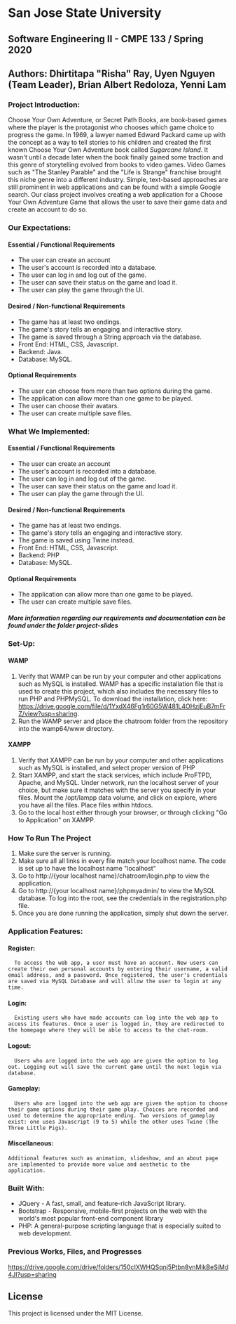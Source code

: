 # San Jose State University
## Software Engineering II - CMPE 133 / Spring 2020
## Authors: Dhirtitapa "Risha" Ray, Uyen Nguyen (Team Leader), Brian Albert Redoloza, Yenni Lam 

### Project Introduction:
Choose Your Own Adventure, or Secret Path Books, are book-based games where the player is the protagonist who chooses which game choice to progress the game. In 1969, a lawyer named Edward Packard came up with the concept as a way to tell stories to his children and created the first known Choose Your Own Adventure book called *Sugarcane Island*. It wasn't until a decade later when the book finally gained some traction and this genre of storytelling evolved from books to video games. Video Games such as "The Stanley Parable" and the "Life is Strange" franchise brought this niche genre into a different industry. Simple, text-based approaches are still prominent in web applications and can be found with a simple Google search. Our class project involves creating a web application for a Choose Your Own Adventure Game that allows the user to save their game data and create an account to do so.

### Our Expectations: 
#### Essential / Functional Requirements
* The user can create an account
* The user's account is recorded into a database. 
* The user can log in and log out of the game. 
* The user can save their status on the game and load it. 
* The user can play the game through the UI. 
#### Desired / Non-functional Requirements
* The game has at least two endings. 
* The game's story tells an engaging and interactive story. 
* The game is saved through a String approach via the database. 
* Front End: HTML, CSS, Javascript. 
* Backend: Java. 
* Database: MySQL.
#### Optional Requirements
* The user can choose from more than two options during the game. 
* The application can allow more than one game to be played. 
* The user can choose their avatars. 
* The user can create multiple save files. 

### What We Implemented: 
#### Essential / Functional Requirements
* The user can create an account
* The user's account is recorded into a database. 
* The user can log in and log out of the game. 
* The user can save their status on the game and load it. 
* The user can play the game through the UI. 
#### Desired / Non-functional Requirements
* The game has at least two endings. 
* The game's story tells an engaging and interactive story. 
* The game is saved using Twine instead. 
* Front End: HTML, CSS, Javascript. 
* Backend: PHP 
* Database: MySQL.
#### Optional Requirements
* The application can allow more than one game to be played. 
* The user can create multiple save files. 
##### More information regarding our requirements and documentation can be found under the folder project-slides

### Set-Up:
#### WAMP
1. Verify that WAMP can be run by your computer and other applications such as MySQL is installed. WAMP has a specific installation file that is used to create this project, which also includes the necessary files to run PHP and PHPMySQL. To download the installation, click here:  https://drive.google.com/file/d/1YxdX46Fg1r60G5W481L4OHzjEuB7mFrZ/view?usp=sharing. 
2. Run the WAMP server and place the chatroom folder from the repository into the wamp64/www directory. 
#### XAMPP
1. Verify that XAMPP can be run by your computer and other applications such as MySQL is installed, and select proper version of PHP
2. Start XAMPP, and start the stack services, which include ProFTPD, Apache, and MySQL. Under network, run the localhost server of your choice, but make sure it matches with the server you specify in your files. Mount the /opt/lampp data volume, and click on explore, where you have all the files. Place files within htdocs. 
3. Go to the local host either through your browser, or through clicking "Go to Application" on XAMPP.
### How To Run The Project
1. Make sure the server is running. 
2. Make sure all all links in every file match your localhost name. The code is set up to have the localhost name "localhost" 
3. Go to http://{your localhost name}/chatroom/login.php to view the application. 
4. Go to http://{your localhost name}/phpmyadmin/ to view the MySQL database. To log into the root, see the credentials in the registration.php file. 
5. Once you are done running the application, simply shut down the server. 

### Application Features:
#### Register: 
      To access the web app, a user must have an account. New users can create their own personal accounts by entering their username, a valid email address, and a password. Once registered, the user's credentials are saved via MySQL Database and will allow the user to login at any time.
      
#### Login: 
      Existing users who have made accounts can log into the web app to access its features. Once a user is logged in, they are redirected to the homepage where they will be able to access to the chat-room.
      
#### Logout: 
      Users who are logged into the web app are given the option to log out. Logging out will save the current game until the next login via database. 

#### Gameplay: 
      Users who are logged into the web app are given the option to choose their game options during their game play. Choices are recorded and used to determine the appropriate ending. Two versions of gameplay exist: one uses Javascript (9 to 5) while the other uses Twine (The Three Little Pigs). 

#### Miscellaneous: 
	Additional features such as animation, slideshow, and an about page are implemented to provide more value and aesthetic to the application. 
  
### Built With: 
 - JQuery - A fast, small, and feature-rich JavaScript library.
 - Bootstrap - Responsive, mobile-first projects on the web with the world's most popular front-end component library
 - PHP: A general-purpose scripting language that is especially suited to web development. 

### Previous Works, Files, and Progresses

https://drive.google.com/drive/folders/150cIXWHQSqnj5Ptbn8ynMikBeSiMd4JI?usp=sharing

## License

This project is licensed under the MIT License.